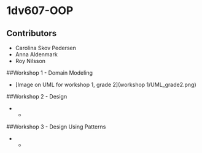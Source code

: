 # 1dv607-OOP

## Contributors
* Carolina Skov Pedersen
* Anna Aldenmark
* Roy Nilsson

##Workshop 1 - Domain Modeling
* [Image on UML for workshop 1, grade 2](workshop 1/UML_grade2.png)

##Workshop 2 - Design
* -

##Workshop 3 - Design Using Patterns
* -
